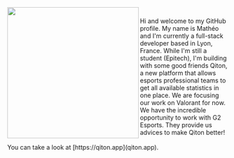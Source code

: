 <img align="left" height="300" src="https://matheograil.info/_nuxt/qiton.C70YagVN.png"  />

###

<p align="left">Hi and welcome to my GitHub profile. My name is Mathéo and I'm currently a full-stack developer based in Lyon, France. While I'm still a student (Epitech), I'm building with some good friends Qiton, a new platform that allows esports professional teams to get all available statistics in one place. We are focusing our work on Valorant for now. We have the incredible opportunity to work with G2 Esports. They provide us advices to make Qiton better!<br><br>You can take a look at [https://qiton.app](qiton.app).</p>

###
